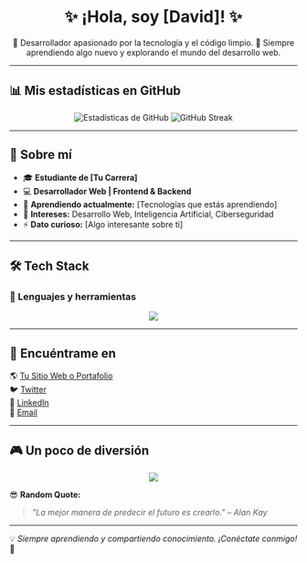 <h1 align="center">✨ ¡Hola, soy [David]! ✨</h1>
<p align="center">
  🚀 Desarrollador apasionado por la tecnología y el código limpio.  
  🎯 Siempre aprendiendo algo nuevo y explorando el mundo del desarrollo web.  
</p>

---

## 📊 Mis estadísticas en GitHub  
<p align="center">
  <img src="https://github-readme-stats.vercel.app/api?username=tu-usuario&show_icons=true&theme=radical" alt="Estadísticas de GitHub">
  <img src="https://github-readme-streak-stats.herokuapp.com/?user=tu-usuario&theme=radical" alt="GitHub Streak">
</p>

---

## 🚀 Sobre mí  
- 🎓 **Estudiante de [Tu Carrera]**  
- 💻 **Desarrollador Web | Frontend & Backend**  
- 🌱 **Aprendiendo actualmente:** [Tecnologías que estás aprendiendo]  
- 📌 **Intereses:** Desarrollo Web, Inteligencia Artificial, Ciberseguridad  
- ⚡ **Dato curioso:** [Algo interesante sobre ti]  

---

## 🛠️ Tech Stack  
### 🚀 Lenguajes y herramientas  
<p align="center">
  <img src="https://skillicons.dev/icons?i=html,css,js,php,python,java,c,cpp,react,vue,nodejs,express,mysql,mongodb,git,github,vscode" />
</p>

---

## 🔗 Encuéntrame en  
🌎 [Tu Sitio Web o Portafolio](https://tusitio.com)  
🐦 [Twitter](https://twitter.com/tuusuario)  
👔 [LinkedIn](https://linkedin.com/in/tuusuario)  
📧 [Email](mailto:tuemail@gmail.com)  

---

## 🎮 Un poco de diversión  
<p align="center">
  <img src="https://spotify-github-profile.vercel.app/api/view?uid=tu_spotify_id&cover_image=true&theme=default&show_offline=false&background_color=121212&bar_color=53b14f&bar_color_cover=false" />
</p>

😎 **Random Quote:**  
> _"La mejor manera de predecir el futuro es crearlo." – Alan Kay_  

---

💡 *Siempre aprendiendo y compartiendo conocimiento. ¡Conéctate conmigo!* 🚀  
